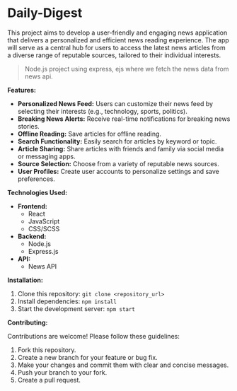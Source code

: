 # Daily-Digest
This project aims to develop a user-friendly and engaging news application that delivers a personalized and efficient news reading experience. The app will serve as a central hub for users to access the latest news articles from a diverse range of reputable sources, tailored to their individual interests.

> Node.js project using express, ejs where we fetch the news data from news api.

**Features:**

* **Personalized News Feed:** Users can customize their news feed by selecting their interests (e.g., technology, sports, politics).
* **Breaking News Alerts:** Receive real-time notifications for breaking news stories.
* **Offline Reading:** Save articles for offline reading.
* **Search Functionality:** Easily search for articles by keyword or topic.
* **Article Sharing:** Share articles with friends and family via social media or messaging apps.
* **Source Selection:** Choose from a variety of reputable news sources.
* **User Profiles:** Create user accounts to personalize settings and save preferences.

**Technologies Used:**

* **Frontend:** 
    * React 
    * JavaScript
    * CSS/SCSS
* **Backend:** 
    * Node.js
    * Express.js
* **API:** 
    * News API 

**Installation:**

1. Clone this repository: `git clone <repository_url>`
2. Install dependencies: `npm install`
3. Start the development server: `npm start`

**Contributing:**

Contributions are welcome! Please follow these guidelines:

1. Fork this repository.
2. Create a new branch for your feature or bug fix.
3. Make your changes and commit them with clear and concise messages.
4. Push your branch to your fork.
5. Create a pull request.

